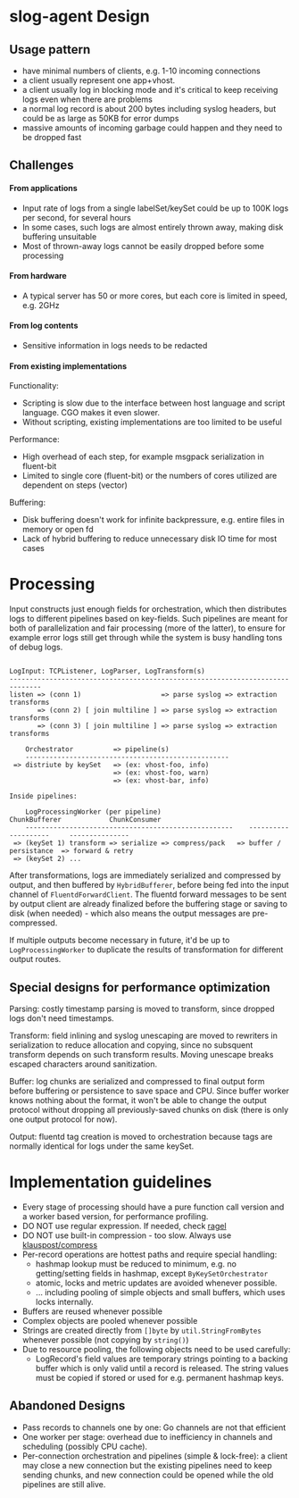# slog-agent Design

## Usage pattern

- have minimal numbers of clients, e.g. 1-10 incoming connections
- a client usually represent one app+vhost.
- a client usually log in blocking mode and it's critical to keep receiving logs even when there are problems
- a normal log record is about 200 bytes including syslog headers, but could be as large as 50KB for error dumps
- massive amounts of incoming garbage could happen and they need to be dropped fast

## Challenges

#### From applications

- Input rate of logs from a single labelSet/keySet could be up to 100K logs per second, for several hours
- In some cases, such logs are almost entirely thrown away, making disk buffering unsuitable
- Most of thrown-away logs cannot be easily dropped before some processing

#### From hardware

- A typical server has 50 or more cores, but each core is limited in speed, e.g. 2GHz

#### From log contents

- Sensitive information in logs needs to be redacted

#### From existing implementations

Functionality:

- Scripting is slow due to the interface between host language and script language. CGO makes it even slower.
- Without scripting, existing implementations are too limited to be useful

Performance:

- High overhead of each step, for example msgpack serialization in fluent-bit
- Limited to single core (fluent-bit) or the numbers of cores utilized are dependent on steps (vector)

Buffering:

- Disk buffering doesn't work for infinite backpressure, e.g. entire files in memory or open fd
- Lack of hybrid buffering to reduce unnecessary disk IO time for most cases

# Processing

Input constructs just enough fields for orchestration, which then distributes logs to different pipelines based on
key-fields. Such pipelines are meant for both of parallelization and fair processing (more of the latter), to ensure
for example error logs still get through while the system is busy handling tons of debug logs.

```text

LogInput: TCPListener, LogParser, LogTransform(s)
------------------------------------------------------------------------------
listen => (conn 1)                    => parse syslog => extraction transforms
       => (conn 2) [ join multiline ] => parse syslog => extraction transforms
       => (conn 3) [ join multiline ] => parse syslog => extraction transforms

    Orchestrator          => pipeline(s)
    ---------------------------------------------------
 => distriute by keySet   => (ex: vhost-foo, info)
                          => (ex: vhost-foo, warn)
                          => (ex: vhost-bar, info)

Inside pipelines:

    LogProcessingWorker (per pipeline)                      ChunkBufferer            ChunkConsumer
    ----------------------------------------------------    --------------------     ---------------
 => (keySet 1) transform => serialize => compress/pack   => buffer / persistance  => forward & retry
 => (keySet 2) ...

```

After transformations, logs are immediately serialized and compressed by output, and then buffered by `HybridBufferer`,
before being fed into the input channel of `FluentdForwardClient`. The fluentd forward messages to be sent by output
client are already finalized before the buffering stage or saving to disk (when needed) - which also means the output
messages are pre-compressed.

If multiple outputs become necessary in future, it'd be up to `LogProcessingWorker` to duplicate the results of
transformation for different output routes.

## Special designs for performance optimization

Parsing: costly timestamp parsing is moved to transform, since dropped logs don't need timestamps.

Transform: field inlining and syslog unescaping are moved to rewriters in serialization to reduce allocation and
copying, since no subsquent transform depends on such transform results. Moving unescape breaks escaped characters
around sanitization.

Buffer: log chunks are serialized and compressed to final output form before buffering or persistence to save space
and CPU. Since buffer worker knows nothing about the format, it won't be able to change the output protocol without
dropping all previously-saved chunks on disk (there is only one output protocol for now).

Output: fluentd tag creation is moved to orchestration because tags are normally identical for logs under the same
keySet.

# Implementation guidelines

- Every stage of processing should have a pure function call version and a worker based version, for performance
  profiling.
- DO NOT use regular expression. If needed, check [ragel](https://medium.com/@dgryski/speeding-up-regexp-matching-with-ragel-4727f1c16027)
- DO NOT use built-in compression - too slow. Always use [klauspost/compress](https://github.com/klauspost/compress)
- Per-record operations are hottest paths and require special handling:
    * hashmap lookup must be reduced to minimum, e.g. no getting/setting fields in hashmap, except `ByKeySetOrchestrator`
    * atomic, locks and metric updates are avoided whenever possible.
    * ... including pooling of simple objects and small buffers, which uses locks internally.
- Buffers are reused whenever possible
- Complex objects are pooled whenever possible
- Strings are created directly from `[]byte` by `util.StringFromBytes` whenever possible (not copying by `string()`)
- Due to resource pooling, the following objects need to be used carefully:
    * LogRecord's field values are temporary strings pointing to a backing buffer which is only valid until a record
      is released. The string values must be copied if stored or used for e.g. permanent hashmap keys.

## Abandoned Designs

- Pass records to channels one by one: Go channels are not that efficient
- One worker per stage: overhead due to inefficiency in channels and scheduling (possibly CPU cache).
- Per-connection orchestration and pipelines (simple & lock-free): a client may close a new connection but the existing
  pipelines need to keep sending chunks, and new connection could be opened while the old pipelines are still alive.
